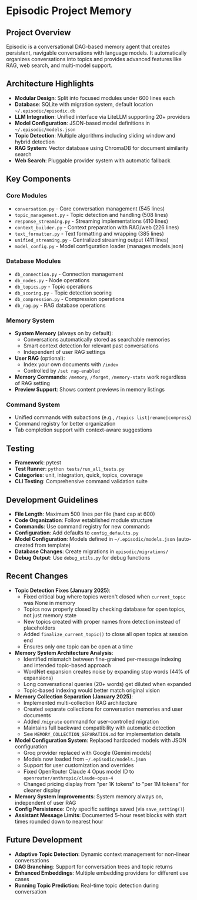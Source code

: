 # Episodic Project Memory

## Project Overview

Episodic is a conversational DAG-based memory agent that creates persistent, navigable conversations with language models. It automatically organizes conversations into topics and provides advanced features like RAG, web search, and multi-model support.

## Architecture Highlights

- **Modular Design**: Split into focused modules under 600 lines each
- **Database**: SQLite with migration system, default location `~/.episodic/episodic.db`
- **LLM Integration**: Unified interface via LiteLLM supporting 20+ providers
- **Model Configuration**: JSON-based model definitions in `~/.episodic/models.json`
- **Topic Detection**: Multiple algorithms including sliding window and hybrid detection
- **RAG System**: Vector database using ChromaDB for document similarity search
- **Web Search**: Pluggable provider system with automatic fallback

## Key Components

### Core Modules
- `conversation.py` - Core conversation management (545 lines)
- `topic_management.py` - Topic detection and handling (508 lines)
- `response_streaming.py` - Streaming implementations (410 lines)
- `context_builder.py` - Context preparation with RAG/web (226 lines)
- `text_formatter.py` - Text formatting and wrapping (385 lines)
- `unified_streaming.py` - Centralized streaming output (411 lines)
- `model_config.py` - Model configuration loader (manages models.json)

### Database Modules
- `db_connection.py` - Connection management
- `db_nodes.py` - Node operations
- `db_topics.py` - Topic operations
- `db_scoring.py` - Topic detection scoring
- `db_compression.py` - Compression operations
- `db_rag.py` - RAG database operations

### Memory System
- **System Memory** (always on by default):
  - Conversations automatically stored as searchable memories
  - Smart context detection for relevant past conversations
  - Independent of user RAG settings
- **User RAG** (optional):
  - Index your own documents with `/index`
  - Controlled by `/set rag-enabled`
- **Memory Commands**: `/memory`, `/forget`, `/memory-stats` work regardless of RAG setting
- **Preview Support**: Shows content previews in memory listings

### Command System
- Unified commands with subactions (e.g., `/topics list|rename|compress`)
- Command registry for better organization
- Tab completion support with context-aware suggestions

## Testing

- **Framework**: pytest
- **Test Runner**: `python tests/run_all_tests.py`
- **Categories**: unit, integration, quick, topics, coverage
- **CLI Testing**: Comprehensive command validation suite

## Development Guidelines

- **File Length**: Maximum 500 lines per file (hard cap at 600)
- **Code Organization**: Follow established module structure
- **Commands**: Use command registry for new commands
- **Configuration**: Add defaults to `config_defaults.py`
- **Model Configuration**: Models defined in `~/.episodic/models.json` (auto-created from template)
- **Database Changes**: Create migrations in `episodic/migrations/`
- **Debug Output**: Use `debug_utils.py` for debug functions

## Recent Changes

- **Topic Detection Fixes (January 2025)**:
  - Fixed critical bug where topics weren't closed when `current_topic` was None in memory
  - Topics now properly closed by checking database for open topics, not just memory state
  - New topics created with proper names from detection instead of placeholders
  - Added `finalize_current_topic()` to close all open topics at session end
  - Ensures only one topic can be open at a time
- **Memory System Architecture Analysis**:
  - Identified mismatch between fine-grained per-message indexing and intended topic-based approach
  - WordNet expansion creates noise by expanding stop words (44% of expansions)
  - Long conversational queries (20+ words) get diluted when expanded
  - Topic-based indexing would better match original vision
- **Memory Collection Separation (January 2025)**:
  - Implemented multi-collection RAG architecture
  - Created separate collections for conversation memories and user documents
  - Added `/migrate` command for user-controlled migration
  - Maintains full backward compatibility with automatic detection
  - See `MEMORY_COLLECTION_SEPARATION.md` for implementation details
- **Model Configuration System**: Replaced hardcoded models with JSON configuration
  - Groq provider replaced with Google (Gemini models)
  - Models now loaded from `~/.episodic/models.json`
  - Support for user customization and overrides
  - Fixed OpenRouter Claude 4 Opus model ID to `openrouter/anthropic/claude-opus-4`
  - Changed pricing display from "per 1K tokens" to "per 1M tokens" for cleaner display
- **Memory System Improvements**: System memory always on, independent of user RAG
- **Config Persistence**: Only specific settings saved (via `save_setting()`)
- **Assistant Message Limits**: Documented 5-hour reset blocks with start times rounded down to nearest hour

## Future Development

- **Adaptive Topic Detection**: Dynamic context management for non-linear conversations
- **DAG Branching**: Support for conversation trees and topic returns
- **Enhanced Embeddings**: Multiple embedding providers for different use cases
- **Running Topic Prediction**: Real-time topic detection during conversation